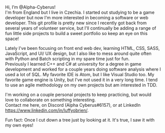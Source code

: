Hi, I’m @Alpha-Cyberus!  
I'm from England but I live in Czechia. I started out studying to be a game developer but now I'm more interested in becoming a software or web developer.
This git profile is pretty new since I recently got back from several years of volunteer service, but I'll continually be adding a range of fun little side projects to build a sweet portfolio so keep an eye on this space!

Lately I've been focusing on front end web dev, learning HTML, CSS, SASS, JavaScript, and UI/ UX design, but I also like to mess around quite often with Python and Batch scripting in my spare time just for fun.  
Previously I learned C++ and C# at university for a degree in game development and worked for a couple years doing software analysis where I used a lot of SQL. My favorite IDE is Atom, but I like Visual Studio too. My favorite game engine is Unity, but I've not used it in a very long time. I tend to use an agile methodology on my own projects but am interested in TDD.  

I'm working on a couple personal projects to keep practicing, but would love to collaborate on something interesting.  
Contact me here, on Discord (Alpha Cyberus#6157), or at LinkedIn https://www.linkedin.com/in/luffyobrien/.

Fun fact: Once I cut down a tree just by looking at it. It's true, I saw it with my own eyes!
